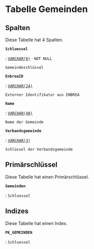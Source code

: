 # Tabelle **Gemeinden**

## Spalten

Diese Tabelle hat 4 Spalten.

**`Schluessel`**

:   [`VARCHAR(8)`](https://firebirdsql.org/file/documentation/html/en/refdocs/fblangref40/firebird-40-language-reference.html#fblangref40-datatypes-chartypes) · `NOT NULL`

    Gemeindeschlüssel

**`EnbreaID`**

:   [`VARCHAR(24)`](https://firebirdsql.org/file/documentation/html/en/refdocs/fblangref40/firebird-40-language-reference.html#fblangref40-datatypes-chartypes)

    Externer Identifikator aus ENBREA

**`Name`**

:   [`VARCHAR(40)`](https://firebirdsql.org/file/documentation/html/en/refdocs/fblangref40/firebird-40-language-reference.html#fblangref40-datatypes-chartypes)

    Name der Gemeinde

**`Verbandsgemeinde`**

:   [`VARCHAR(3)`](https://firebirdsql.org/file/documentation/html/en/refdocs/fblangref40/firebird-40-language-reference.html#fblangref40-datatypes-chartypes)

    Schlüssel der Verbandsgemeinde

## Primärschlüssel

Diese Tabelle hat einen Primärschlüssel.

**`Gemeinden`**

:   `Schluessel`

## Indizes

Diese Tabelle hat einen Index.

**`PK_GEMEINDEN`**

:   `Schluessel`
